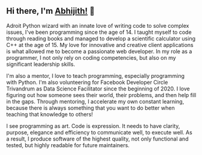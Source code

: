 ## Hi there, I'm [Abhijith!](https://github.com/CYBERDUD3/resume) 👋

Adroit Python wizard with an innate love of writing code to solve complex issues, I've been programming since the age of 14. I taught myself to code through reading books and managed to develop a scientific calculator using C++ at the age of 15. My love for innovative and creative client applications is what allowed me to become a passionate web developer. In my role as a programmer, I not only rely on coding competencies, but also on my significant leadership skills.

I'm also a mentor, I love to teach programming, especially programming with Python. I'm also volunteering for Facebook Developer Circle Trivandrum as Data Science Facilitator since the beginning of 2020. I love figuring out how someone sees their world, their problems, and then help fill in the gaps. Through mentoring, I accelerate my own constant learning, because there is always something that you want to do better when teaching that knowledge to others!

I see programming as art. Code is expression. It needs to have clarity, purpose, elegance and efficiency to communicate well, to execute well. As a result, I produce software of the highest quality, not only functional and tested, but highly readable for future maintainers.


